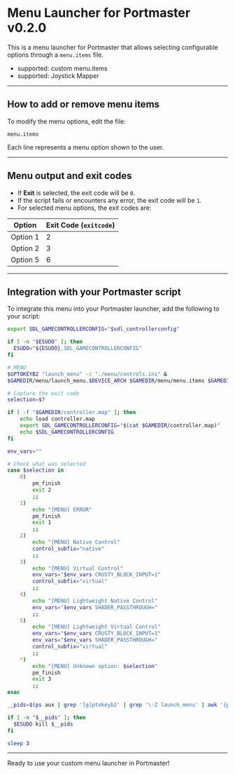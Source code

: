 # Menu Launcher for Portmaster v0.2.0

This is a menu launcher for Portmaster that allows selecting configurable options through a `menu.items` file.

- supported: custom menu.items
- supported: Joystick Mapper

---

## How to add or remove menu items

To modify the menu options, edit the file:

```
menu.items
```

Each line represents a menu option shown to the user.

---

## Menu output and exit codes

- If **Exit** is selected, the exit code will be `0`.
- If the script fails or encounters any error, the exit code will be `1`.
- For selected menu options, the exit codes are:

| Option       | Exit Code (`exitcode`) |
|--------------|-----------------------|
| Option 1     | 2                     |
| Option 2     | 3                     |
| Option 5     | 6                     |

---

## Integration with your Portmaster script

To integrate this menu into your Portmaster launcher, add the following to your script:

```bash
export SDL_GAMECONTROLLERCONFIG="$sdl_controllerconfig"

if [ -n "$ESUDO" ]; then
  ESUDO="${ESUDO},SDL_GAMECONTROLLERCONFIG"
fi

# MENU
$GPTOKEYB2 "launch_menu" -c "./menu/controls.ini" &
$GAMEDIR/menu/launch_menu.$DEVICE_ARCH $GAMEDIR/menu/menu.items $GAMEDIR/menu/FiraCode-Regular.ttf

# Capture the exit code
selection=$?

if [ -f "$GAMEDIR/controller.map" ]; then
    echo load controller.map
    export SDL_GAMECONTROLLERCONFIG="$(cat $GAMEDIR/controller.map)"
    echo $SDL_GAMECONTROLLERCONFIG
fi

env_vars=""

# Check what was selected
case $selection in
    0)
        pm_finish
        exit 2
        ;;
    1)
        echo "[MENU] ERROR"
        pm_finish
        exit 1
        ;;
    2)
        echo "[MENU] Native Control"
        control_subfix="native"
        ;;
    3)
        echo "[MENU] Virtual Control"
        env_vars="$env_vars CRUSTY_BLOCK_INPUT=1"
        control_subfix="virtual"
        ;;
    4)
        echo "[MENU] Lightweight Native Control"
        env_vars="$env_vars SHADER_PASSTHROUGH="
        ;;
    5)
        echo "[MENU] Lightweight Virtual Control"
        env_vars="$env_vars CRUSTY_BLOCK_INPUT=1"
        env_vars="$env_vars SHADER_PASSTHROUGH="
        control_subfix="virtual"
        ;;
    *)
        echo "[MENU] Unknown option: $selection"
        pm_finish
        exit 3
        ;;
esac

__pids=$(ps aux | grep '[g]ptokeyb2' | grep '\-Z launch_menu' | awk '{print $2}')

if [ -n "$__pids" ]; then
  $ESUDO kill $__pids
fi

sleep 3
```

---

Ready to use your custom menu launcher in Portmaster!

